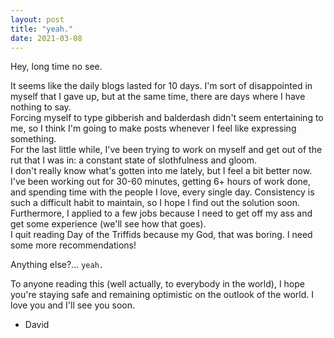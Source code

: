 ```yaml
---
layout: post
title: "yeah."
date: 2021-03-08
---
```


Hey, long time no see.

It seems like the daily blogs lasted for 10 days. I'm sort of disappointed in myself that I gave up, but at the same time, there are days where I have nothing to say.  
Forcing myself to type gibberish and balderdash didn't seem entertaining to me, so I think I'm going to make posts whenever I feel like expressing something.  
For the last little while, I've been trying to work on myself and get out of the rut that I was in: a constant state of slothfulness and gloom.  
I don't really know what's gotten into me lately, but I feel a bit better now.  
I've been working out for 30-60 minutes, getting 6+ hours of work done, and spending time with the people I love, every single day. Consistency is such a difficult habit to maintain, so I hope I find out the solution soon.  
Furthermore, I applied to a few jobs because I need to get off my ass and get some experience (we'll see how that goes).  
I quit reading Day of the Triffids because my God, that was boring. I need some more recommendations!

Anything else?... `yeah.`

To anyone reading this (well actually, to everybody in the world), I hope you're staying safe and remaining optimistic on the outlook of the world. I love you and I'll see you soon.

- David